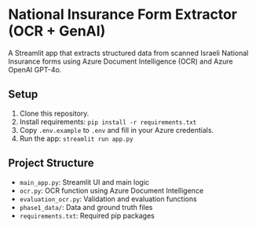 # National Insurance Form Extractor (OCR + GenAI)
A Streamlit app that extracts structured data from scanned Israeli National Insurance forms using Azure Document Intelligence (OCR) and Azure OpenAI GPT-4o.

## Setup

1. Clone this repository.
2. Install requirements:
   `pip install -r requirements.txt`
3. Copy `.env.example` to `.env` and fill in your Azure credentials.
4. Run the app:
  `streamlit run app.py`

## Project Structure

- `main_app.py`: Streamlit UI and main logic
- `ocr.py`: OCR function using Azure Document Intelligence
- `evaluation_ocr.py`: Validation and evaluation functions
- `phase1_data/`: Data and ground truth files
- `requirements.txt`: Required pip packages
